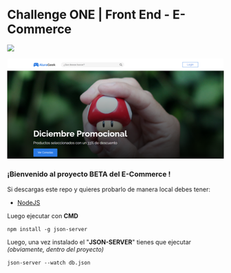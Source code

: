# Challenge ONE | Front End -  E-Commerce

<a href="https://www.linkedin.com/in/joelmiguelvalente" target="_blank"><img src="https://img.shields.io/badge/-LinkedIn-%230077B5?style=for-the-badge&logo=linkedin&logoColor=white" target="_blank"></a>

![Vista previa](screenshot.png)

### ¡Bienvenido al proyecto BETA del E-Commerce !

Si descargas este repo y quieres probarlo de manera local debes tener:
 - [NodeJS](https://nodejs.org/en/)

Luego ejecutar con **CMD**
```
npm install -g json-server
```

Luego, una vez instalado el "**JSON-SERVER**" tienes que ejecutar _(obviamente, dentro del proyecto)_
```
json-server --watch db.json
```